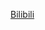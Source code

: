 [Bilibili](https://www.bilibili.com/video/BV1YM1sYCEhz/?spm_id_from=333.1387.favlist.content.click&vd_source=c801aa3fac0e6e97b0df71f74a8b25bd)
